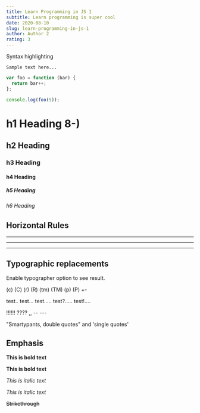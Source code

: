 ```yaml
---
title: Learn Programming in JS 1
subtitle: Learn programming is super cool
date: 2020-08-10
slug: learn-programming-in-js-1
author: Author 2
rating: 3
---
```


Syntax highlighting

```
Sample text here...
```

``` js
var foo = function (bar) {
  return bar++;
};

console.log(foo(5));
```

# h1 Heading 8-)
## h2 Heading
### h3 Heading
#### h4 Heading
##### h5 Heading
###### h6 Heading


## Horizontal Rules

___

---

***


## Typographic replacements

Enable typographer option to see result.

(c) (C) (r) (R) (tm) (TM) (p) (P) +-

test.. test... test..... test?..... test!....

!!!!!! ???? ,,  -- ---

"Smartypants, double quotes" and 'single quotes'


## Emphasis

**This is bold text**

__This is bold text__

*This is italic text*

_This is italic text_

~~Strikethrough~~

